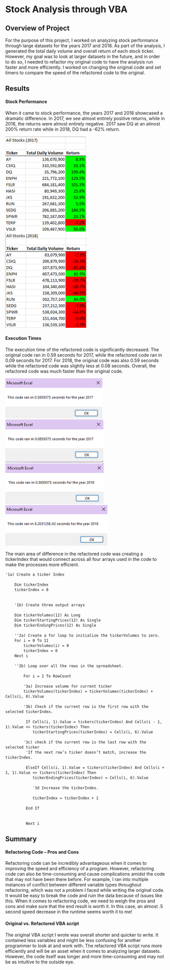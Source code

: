 # Stock Analysis through VBA 
## Overview of Project
For the purpose of this project, I worked on analyzing stock performance through large datasets for the years 2017 and 2018. As part of the analysis, I generated the total daily volume and overall return of each stock ticker. However, my goal was to look at larger datasets in the future, and in order to do so, I needed to refactor my original code to have the analysis run faster and more efficiently. I worked on changing the original code and set timers to compare the speed of the refactored code to the original. 
## Results
#### Stock Performance
When it came to stock performance, the years 2017 and 2018 showcased a dramatic difference. In 2017, we see almost entirely positive returns, while in 2018, the returns were almost entirely negative. 2017 saw DQ at an almost 200% return rate while in 2018, DQ had a -62% return. 

![2017_Stock_Performance](https://github.com/noorsami12/stock-analysis/blob/04d17a8f0d16238a597838a8f63bd9327ee79168/stock%20analysis%202017.png)
![2018_Stock_Performance](https://github.com/noorsami12/stock-analysis/blob/04d17a8f0d16238a597838a8f63bd9327ee79168/stock%20analysis%202018.png)
#### Execution Times
The execution time of the refactored code is significantly decreased. The original code ran in 0.59 seconds for 2017, while the refactored code ran in 0.09 seconds for 2017. For 2018, the original code was also 0.59 seconds while the refactored code was slightly less at 0.08 seconds. Overall, the refactored code was much faster than the original code. 

![OG_2017_Runtime](https://github.com/noorsami12/stock-analysis/blob/04d17a8f0d16238a597838a8f63bd9327ee79168/og%20code%202017%20time.png)
![2017_Runtime](https://github.com/noorsami12/stock-analysis/blob/04d17a8f0d16238a597838a8f63bd9327ee79168/Resources/VBA_Challenge_2017.png)
![OG_2018_Runtime](https://github.com/noorsami12/stock-analysis/blob/04d17a8f0d16238a597838a8f63bd9327ee79168/og%20code%202018%20time.png)
![2018_Runtime](https://github.com/noorsami12/stock-analysis/blob/04d17a8f0d16238a597838a8f63bd9327ee79168/Resources/VBA_Challenge_2018.png)

The main area of difference in the refactored code was creating a tickerIndex that would connect across all four arrays used in the code to make the processes more efficient. 
```
'1a) Create a ticker Index
   
    Dim tickerIndex
    tickerIndex = 0


    '1b) Create three output arrays
    
    Dim tickerVolumes(12) As Long
    Dim tickerStartingPrices(12) As Single
    Dim tickerEndingPrices(12) As Single
    
    ''2a) Create a for loop to initialize the tickerVolumes to zero.
    For i = 0 To 11
        tickerVolumes(i) = 0
        tickerIndex = 0
    Next i
     
    ''2b) Loop over all the rows in the spreadsheet.

        For i = 2 To RowCount
        
        '3a) Increase volume for current ticker
        tickerVolumes(tickerIndex) = tickerVolumes(tickerIndex) + Cells(i, 8).Value
     
        '3b) Check if the current row is the first row with the selected tickerIndex.
        
         If Cells(i, 1).Value = tickers(tickerIndex) And Cells(i - 1, 1).Value <> tickers(tickerIndex) Then
            tickerStartingPrices(tickerIndex) = Cells(i, 6).Value
        
        '3c) check if the current row is the last row with the selected ticker
         'If the next row’s ticker doesn’t match, increase the tickerIndex.
         
         ElseIf Cells(i, 1).Value = tickers(tickerIndex) And Cells(i + 1, 1).Value <> tickers(tickerIndex) Then
            tickerEndingPrices(tickerIndex) = Cells(i, 6).Value
            
            '3d Increase the tickerIndex.
    
            tickerIndex = tickerIndex + 1
            
         End If
    
        
         Next i
```
## Summary
#### Refactoring Code – Pros and Cons
Refactoring code can be incredibly advantageous when it comes to improving the speed and efficiency of a program. However, refactoring code can also be time-consuming and cause complications amidst the code that may not have been there before. For example, I ran into multiple instances of conflict between different variable types throughout refactoring, which was not a problem I faced while writing the original code. It would be easy to break the code and ruin the data because of issues like this. When it comes to refactoring code, we need to weigh the pros and cons and make sure that the end result is worth it. In this case, an almost .5 second speed decrease in the runtime seems worth it to me! 
#### Original vs. Refactored VBA script
The original VBA script I wrote was overall shorter and quicker to write. It contained less variables and might be less confusing for another programmer to look at and work with. The refactored VBA script runs more efficiently and will be an asset when it comes to analyzing larger datasets. However, the code itself was longer and more time-consuming and may not be as intuitive to the outside eye. 
